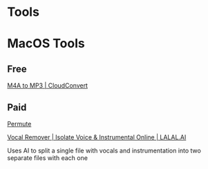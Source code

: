 # Tools

# MacOS Tools

## Free

[M4A to MP3 | CloudConvert](https://cloudconvert.com/m4a-to-mp3)

## Paid

[Permute](https://software.charliemonroe.net/permute/)

[Vocal Remover | Isolate Voice & Instrumental Online | LALAL.AI](https://www.lalal.ai/)

Uses AI to split a single file with vocals and instrumentation into two separate files with each one